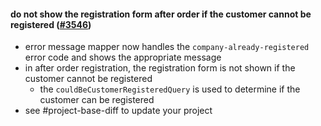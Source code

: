 #### do not show the registration form after order if the customer cannot be registered ([#3546](https://github.com/shopsys/shopsys/pull/3546))

-   error message mapper now handles the `company-already-registered` error code and shows the appropriate message
-   in after order registration, the registration form is not shown if the customer cannot be registered
    -   the `couldBeCustomerRegisteredQuery` is used to determine if the customer can be registered
-   see #project-base-diff to update your project
